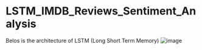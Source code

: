 # LSTM_IMDB_Reviews_Sentiment_Analysis

Belos is the architecture of LSTM (Long Short Term Memory)
![image](https://github.com/ravi0dubey/LSTM_IMDB_Reviews_Sentiment_Analysis/assets/38419795/b0985854-9e68-4583-aa59-07d3a1c4418c)



